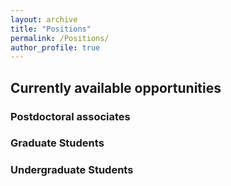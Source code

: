 ```yaml
---
layout: archive
title: "Positions"
permalink: /Positions/
author_profile: true
---
```



## Currently available opportunities 

### Postdoctoral associates

### Graduate Students

### Undergraduate Students

